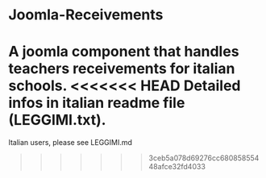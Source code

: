 # Joomla-Receivements
A joomla component that handles teachers receivements for italian schools.
<<<<<<< HEAD
Detailed infos in italian readme file (LEGGIMI.txt).
=======
Italian users, please see LEGGIMI.md
>>>>>>> 3ceb5a078d69276cc68085855448afce32fd4033
